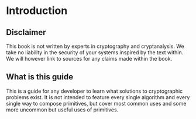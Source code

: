 # Introduction

## Disclaimer

This book is not written by experts in cryptography and cryptanalysis. We take no liability in the security
of your systems inspired by the text within. We will however link to sources for any claims made within the book.

## What is this guide

This is a guide for any developer to learn what solutions to cryptographic problems exist.
It is not intended to feature every single algorithm and every single way to compose primitives,
but cover most common uses and some more uncommon but useful uses of primitives.

